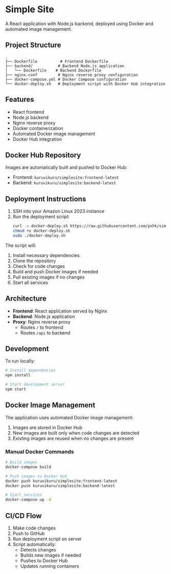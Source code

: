 # Simple Site

A React application with Node.js backend, deployed using Docker and automated image management.

## Project Structure
```
.
├── Dockerfile          # Frontend Dockerfile
├── backend/           # Backend Node.js application
│   └── Dockerfile    # Backend Dockerfile
├── nginx.conf         # Nginx reverse proxy configuration
├── docker-compose.yml # Docker Compose configuration
└── docker-deploy.sh   # Deployment script with Docker Hub integration
```

## Features
- React frontend
- Node.js backend
- Nginx reverse proxy
- Docker containerization
- Automated Docker image management
- Docker Hub integration

## Docker Hub Repository
Images are automatically built and pushed to Docker Hub:
- Frontend: `kuruvikuru/simplesite:frontend-latest`
- Backend: `kuruvikuru/simplesite:backend-latest`

## Deployment Instructions

1. SSH into your Amazon Linux 2023 instance
2. Run the deployment script:
   ```bash
   curl -o docker-deploy.sh https://raw.githubusercontent.com/pxhk/simpleSite1/dev3/docker-deploy.sh
   chmod +x docker-deploy.sh
   sudo ./docker-deploy.sh
   ```

The script will:
1. Install necessary dependencies
2. Clone the repository
3. Check for code changes
4. Build and push Docker images if needed
5. Pull existing images if no changes
6. Start all services

## Architecture

- **Frontend**: React application served by Nginx
- **Backend**: Node.js application
- **Proxy**: Nginx reverse proxy
  - Routes `/` to frontend
  - Routes `/api` to backend

## Development

To run locally:
```bash
# Install dependencies
npm install

# Start development server
npm start
```

## Docker Image Management

The application uses automated Docker image management:
1. Images are stored in Docker Hub
2. New images are built only when code changes are detected
3. Existing images are reused when no changes are present

### Manual Docker Commands
```bash
# Build images
docker-compose build

# Push images to Docker Hub
docker push kuruvikuru/simplesite:frontend-latest
docker push kuruvikuru/simplesite:backend-latest

# Start services
docker-compose up -d
```

## CI/CD Flow
1. Make code changes
2. Push to GitHub
3. Run deployment script on server
4. Script automatically:
   - Detects changes
   - Builds new images if needed
   - Pushes to Docker Hub
   - Updates running containers
